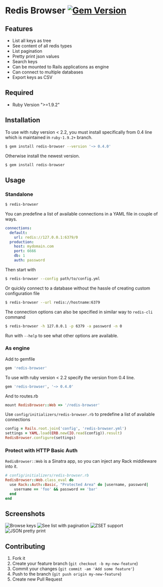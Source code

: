 # Redis Browser [![Gem Version](https://badge.fury.io/rb/redis-browser.png)](http://badge.fury.io/rb/redis-browser)

## Features

* List all keys as tree
* See content of all redis types
* List pagination
* Pretty print json values
* Search keys
* Can be mounted to Rails applications as engine
* Can connect to multiple databases
* Export keys as CSV

## Required

* Ruby Version ">=1.9.2"

## Installation

To use with ruby version < 2.2, you must install specifically from 0.4 line which is maintained in `ruby-1.9.2+` branch.

```bash
$ gem install redis-browser --version '~> 0.4.0'
```

Otherwise install the newest version.

```bash
$ gem install redis-browser
```

## Usage

### Standalone

```bash
$ redis-browser
```

You can predefine a list of available connections in a YAML file in couple of ways.

```yaml
connections:
  default:
    url: redis://127.0.0.1:6379/0
  production:
    host: mydomain.com
    port: 6666
    db: 1
    auth: password
```

Then start with

```bash
$ redis-browser --config path/to/config.yml
```

Or quickly connect to a database without the hassle of creating custom configuration file

```bash
$ redis-browser --url redis://hostname:6379
```

The connection options can also be specified in similar way to `redis-cli` command

```bash
$ redis-browser -h 127.0.0.1 -p 6379 -a password -n 0
```

Run with `--help` to see what other options are available.

### As engine

Add to gemfile

```ruby
gem 'redis-browser'
```

To use with ruby version < 2.2 specify the version from 0.4 line.

```ruby
gem 'redis-browser', '~> 0.4.0'
```

And to routes.rb

```ruby
mount RedisBrowser::Web => '/redis-browser'
```

Use `config/initializers/redis-browser.rb` to predefine a list of available connections

```ruby
config = Rails.root.join('config', 'redis-browser.yml')
settings = YAML.load(ERB.new(IO.read(config)).result)
RedisBrowser.configure(settings)
```

### Protect with HTTP Basic Auth

`RedisBrowser::Web` is a Sinatra app, so you can inject any Rack middleware into it.

```ruby
# config/initializers/redis-browser.rb
RedisBrowser::Web.class_eval do
  use Rack::Auth::Basic, "Protected Area" do |username, password|
    username == 'foo' && password == 'bar'
  end
end
```

## Screenshots

![Browse keys](https://dl.dropboxusercontent.com/u/70986/redis-browser/2.png)
![See list with pagination](https://dl.dropboxusercontent.com/u/70986/redis-browser/3.png)
![ZSET support](https://dl.dropboxusercontent.com/u/70986/redis-browser/4.png)
![JSON pretty print](https://dl.dropboxusercontent.com/u/70986/redis-browser/5.png)

## Contributing

1. Fork it
2. Create your feature branch (`git checkout -b my-new-feature`)
3. Commit your changes (`git commit -am 'Add some feature'`)
4. Push to the branch (`git push origin my-new-feature`)
5. Create new Pull Request
